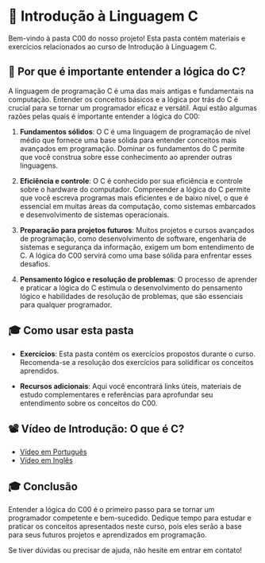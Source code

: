 # 🚀 Introdução à Linguagem C

Bem-vindo à pasta C00 do nosso projeto! Esta pasta contém materiais e exercícios relacionados ao curso de Introdução à Linguagem C.

## 🤔 Por que é importante entender a lógica do C?

A linguagem de programação C é uma das mais antigas e fundamentais na computação. Entender os conceitos básicos e a lógica por trás do C é crucial para se tornar um programador eficaz e versátil. Aqui estão algumas razões pelas quais é importante entender a lógica do C00:

1. **Fundamentos sólidos**: O C é uma linguagem de programação de nível médio que fornece uma base sólida para entender conceitos mais avançados em programação. Dominar os fundamentos do C permite que você construa sobre esse conhecimento ao aprender outras linguagens.

2. **Eficiência e controle**: O C é conhecido por sua eficiência e controle sobre o hardware do computador. Compreender a lógica do C permite que você escreva programas mais eficientes e de baixo nível, o que é essencial em muitas áreas da computação, como sistemas embarcados e desenvolvimento de sistemas operacionais.

3. **Preparação para projetos futuros**: Muitos projetos e cursos avançados de programação, como desenvolvimento de software, engenharia de sistemas e segurança da informação, exigem um bom entendimento de C. A lógica do C00 servirá como uma base sólida para enfrentar esses desafios.

4. **Pensamento lógico e resolução de problemas**: O processo de aprender e praticar a lógica do C estimula o desenvolvimento do pensamento lógico e habilidades de resolução de problemas, que são essenciais para qualquer programador.

## 🎓 Como usar esta pasta

- **Exercícios**: Esta pasta contém os exercícios propostos durante o curso. Recomenda-se a resolução dos exercícios para solidificar os conceitos aprendidos.

- **Recursos adicionais**: Aqui você encontrará links úteis, materiais de estudo complementares e referências para aprofundar seu entendimento sobre os conceitos do C00.

## 📽️ Vídeo de Introdução: O que é C?

- [Vídeo em Português](https://www.youtube.com/watch?v=6mUCcsnCn08&t=300s&pp=ygUCYyA%3D)
- [Vídeo em Inglês](https://www.youtube.com/watch?v=U3aXWizDbQ4&pp=ygUFYyBpbiA%3D)

## 🎓 Conclusão

Entender a lógica do C00 é o primeiro passo para se tornar um programador competente e bem-sucedido. Dedique tempo para estudar e praticar os conceitos apresentados neste curso, pois eles serão a base para seus futuros projetos e aprendizados em programação.

Se tiver dúvidas ou precisar de ajuda, não hesite em entrar em contato!
